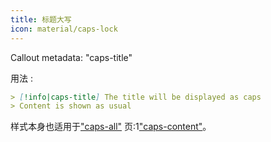 ```yaml
---
title: 标题大写
icon: material/caps-lock
---
```


Callout metadata: "caps-title"

用法 :

```md
> [!info|caps-title] The title will be displayed as caps
> Content is shown as usual
```

样式本身也适用于["caps-all"](../combined-styling/page-16.md)
页:1["caps-content"](../content-styling/page-6.md)。

